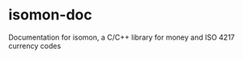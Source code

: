 isomon-doc
==========

Documentation for isomon, a C/C++ library for money and ISO 4217 currency codes
